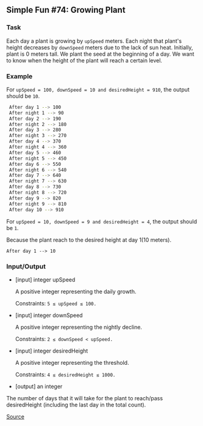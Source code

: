 ## Simple Fun #74: Growing Plant

### Task

Each day a plant is growing by `upSpeed` meters. Each night that plant's height decreases by `downSpeed` meters due to the lack of sun heat. Initially, plant is 0 meters tall. We plant the seed at the beginning of a day. We want to know when the height of the plant will reach a certain level.

### Example

For `upSpeed = 100, downSpeed = 10 and desiredHeight = 910`, the output should be `10`.

```bash
 After day 1 --> 100
 After night 1 --> 90
 After day 2 --> 190
 After night 2 --> 180
 After day 3 --> 280
 After night 3 --> 270
 After day 4 --> 370
 After night 4 --> 360
 After day 5 --> 460
 After night 5 --> 450
 After day 6 --> 550
 After night 6 --> 540
 After day 7 --> 640
 After night 7 --> 630
 After day 8 --> 730
 After night 8 --> 720
 After day 9 --> 820
 After night 9 --> 810
 After day 10 --> 910 
 ```
 
For `upSpeed = 10, downSpeed = 9 and desiredHeight = 4`, the output should be `1`.

Because the plant reach to the desired height at day 1(10 meters).

`After day 1 --> 10`

### Input/Output

- [input] integer upSpeed

    A positive integer representing the daily growth.

    Constraints: `5 ≤ upSpeed ≤ 100.`

- [input] integer downSpeed

    A positive integer representing the nightly decline.

    Constraints: `2 ≤ downSpeed < upSpeed.`

- [input] integer desiredHeight

    A positive integer representing the threshold.

    Constraints: `4 ≤ desiredHeight ≤ 1000.`

- [output] an integer

The number of days that it will take for the plant to reach/pass desiredHeight (including the last day in the total count).

[Source](https://www.codewars.com/kata/58941fec8afa3618c9000184/train/python)
